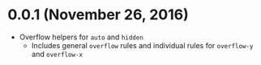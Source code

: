 # 0.0.1 (November 26, 2016)

- Overflow helpers for `auto` and `hidden`
  + Includes general `overflow` rules and individual
  rules for `overflow-y` and `overflow-x`
